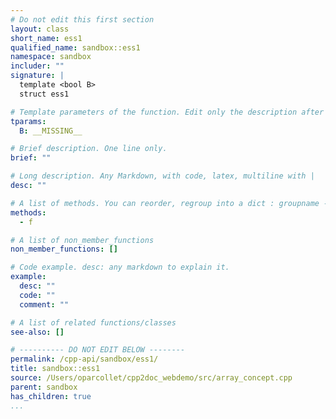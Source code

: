 ```yaml
---
# Do not edit this first section
layout: class
short_name: ess1
qualified_name: sandbox::ess1
namespace: sandbox
includer: ""
signature: |
  template <bool B>
  struct ess1

# Template parameters of the function. Edit only the description after the :
tparams:
  B: __MISSING__

# Brief description. One line only.
brief: ""

# Long description. Any Markdown, with code, latex, multiline with |
desc: ""

# A list of methods. You can reorder, regroup into a dict : groupname -> list
methods:
  - f

# A list of non_member_functions
non_member_functions: []

# Code example. desc: any markdown to explain it.
example:
  desc: ""
  code: ""
  comment: ""

# A list of related functions/classes
see-also: []

# ---------- DO NOT EDIT BELOW --------
permalink: /cpp-api/sandbox/ess1/
title: sandbox::ess1
source: /Users/oparcollet/cpp2doc_webdemo/src/array_concept.cpp
parent: sandbox
has_children: true
...
```



